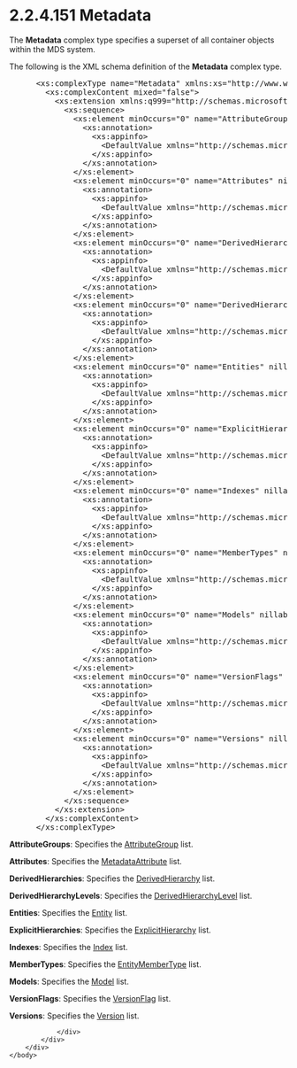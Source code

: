 <html dir="LTR" xmlns:mshelp="http://msdn.microsoft.com/mshelp" xmlns:ddue="http://ddue.schemas.microsoft.com/authoring/2003/5" xmlns:xlink="http://www.w3.org/1999/xlink" xmlns:tool="http://www.microsoft.com/tooltip">
    <head>
        <meta http-equiv="Content-Type" content="text/html; CHARSET=utf-8"></meta>
        <meta name="save" content="history"></meta>
        <title>2.2.4.151 Metadata</title>
        <xml>
            <mshelp:toctitle title="2.2.4.151 Metadata"></mshelp:toctitle>
            <mshelp:rltitle title="[MS-SSMDSWS-15]: Metadata"></mshelp:rltitle>
            <mshelp:keyword index="A" term="5c7b8c5e-8af0-4fba-9844-a138a9047217"></mshelp:keyword>
            <mshelp:attr name="DCSext.ContentType" value="open specification"></mshelp:attr>
            <mshelp:attr name="AssetID" value="5c7b8c5e-8af0-4fba-9844-a138a9047217"></mshelp:attr>
            <mshelp:attr name="TopicType" value="kbRef"></mshelp:attr>
            <mshelp:attr name="DCSext.Title" value="[MS-SSMDSWS-15]: Metadata" />
        </xml>
    </head>
    <body>
        <div id="header">
            <h1 class="heading">2.2.4.151 Metadata</h1>
        </div>
        <div id="mainSection">
            <div id="mainBody">
                <div id="allHistory" class="saveHistory"></div>
                <div id="sectionSection0" class="section" name="collapseableSection">
                    

<p>The <b>Metadata</b> complex type specifies a superset of all
container objects within the MDS system.</p>

<p>The following is the XML schema definition of the <b>Metadata</b>
complex type.</p>

<dl>
<dd>
<div><pre> &lt;xs:complexType name=&quot;Metadata&quot; xmlns:xs=&quot;http://www.w3.org/2001/XMLSchema&quot;&gt;
   &lt;xs:complexContent mixed=&quot;false&quot;&gt;
     &lt;xs:extension xmlns:q999=&quot;http://schemas.microsoft.com/sqlserver/masterdataservices/2009/09&quot; base=&quot;q999:DataContractBase&quot;&gt;
       &lt;xs:sequence&gt;
         &lt;xs:element minOccurs=&quot;0&quot; name=&quot;AttributeGroups&quot; nillable=&quot;true&quot; type=&quot;q999:ArrayOfAttributeGroup&quot;&gt;
           &lt;xs:annotation&gt;
             &lt;xs:appinfo&gt;
               &lt;DefaultValue xmlns=&quot;http://schemas.microsoft.com/2003/10/Serialization/&quot; EmitDefaultValue=&quot;false&quot; /&gt;
             &lt;/xs:appinfo&gt;
           &lt;/xs:annotation&gt;
         &lt;/xs:element&gt;
         &lt;xs:element minOccurs=&quot;0&quot; name=&quot;Attributes&quot; nillable=&quot;true&quot; type=&quot;q999:ArrayOfMetadataAttribute&quot;&gt;
           &lt;xs:annotation&gt;
             &lt;xs:appinfo&gt;
               &lt;DefaultValue xmlns=&quot;http://schemas.microsoft.com/2003/10/Serialization/&quot; EmitDefaultValue=&quot;false&quot; /&gt;
             &lt;/xs:appinfo&gt;
           &lt;/xs:annotation&gt;
         &lt;/xs:element&gt;
         &lt;xs:element minOccurs=&quot;0&quot; name=&quot;DerivedHierarchies&quot; nillable=&quot;true&quot; type=&quot;q999:ArrayOfDerivedHierarchy&quot;&gt;
           &lt;xs:annotation&gt;
             &lt;xs:appinfo&gt;
               &lt;DefaultValue xmlns=&quot;http://schemas.microsoft.com/2003/10/Serialization/&quot; EmitDefaultValue=&quot;false&quot; /&gt;
             &lt;/xs:appinfo&gt;
           &lt;/xs:annotation&gt;
         &lt;/xs:element&gt;
         &lt;xs:element minOccurs=&quot;0&quot; name=&quot;DerivedHierarchyLevels&quot; nillable=&quot;true&quot; type=&quot;q999:ArrayOfDerivedHierarchyLevel&quot;&gt;
           &lt;xs:annotation&gt;
             &lt;xs:appinfo&gt;
               &lt;DefaultValue xmlns=&quot;http://schemas.microsoft.com/2003/10/Serialization/&quot; EmitDefaultValue=&quot;false&quot; /&gt;
             &lt;/xs:appinfo&gt;
           &lt;/xs:annotation&gt;
         &lt;/xs:element&gt;
         &lt;xs:element minOccurs=&quot;0&quot; name=&quot;Entities&quot; nillable=&quot;true&quot; type=&quot;q999:ArrayOfEntity&quot;&gt;
           &lt;xs:annotation&gt;
             &lt;xs:appinfo&gt;
               &lt;DefaultValue xmlns=&quot;http://schemas.microsoft.com/2003/10/Serialization/&quot; EmitDefaultValue=&quot;false&quot; /&gt;
             &lt;/xs:appinfo&gt;
           &lt;/xs:annotation&gt;
         &lt;/xs:element&gt;
         &lt;xs:element minOccurs=&quot;0&quot; name=&quot;ExplicitHierarchies&quot; nillable=&quot;true&quot; type=&quot;q999:ArrayOfExplicitHierarchy&quot;&gt;
           &lt;xs:annotation&gt;
             &lt;xs:appinfo&gt;
               &lt;DefaultValue xmlns=&quot;http://schemas.microsoft.com/2003/10/Serialization/&quot; EmitDefaultValue=&quot;false&quot; /&gt;
             &lt;/xs:appinfo&gt;
           &lt;/xs:annotation&gt;
         &lt;/xs:element&gt;
         &lt;xs:element minOccurs=&quot;0&quot; name=&quot;Indexes&quot; nillable=&quot;true&quot; type=&quot;q999:ArrayOfIndex&quot;&gt;
           &lt;xs:annotation&gt;
             &lt;xs:appinfo&gt;
               &lt;DefaultValue xmlns=&quot;http://schemas.microsoft.com/2003/10/Serialization/&quot; EmitDefaultValue=&quot;false&quot; /&gt;
             &lt;/xs:appinfo&gt;
           &lt;/xs:annotation&gt;
         &lt;/xs:element&gt;
         &lt;xs:element minOccurs=&quot;0&quot; name=&quot;MemberTypes&quot; nillable=&quot;true&quot; type=&quot;q999:ArrayOfEntityMemberType&quot;&gt;
           &lt;xs:annotation&gt;
             &lt;xs:appinfo&gt;
               &lt;DefaultValue xmlns=&quot;http://schemas.microsoft.com/2003/10/Serialization/&quot; EmitDefaultValue=&quot;false&quot; /&gt;
             &lt;/xs:appinfo&gt;
           &lt;/xs:annotation&gt;
         &lt;/xs:element&gt;
         &lt;xs:element minOccurs=&quot;0&quot; name=&quot;Models&quot; nillable=&quot;true&quot; type=&quot;q999:ArrayOfModel&quot;&gt;
           &lt;xs:annotation&gt;
             &lt;xs:appinfo&gt;
               &lt;DefaultValue xmlns=&quot;http://schemas.microsoft.com/2003/10/Serialization/&quot; EmitDefaultValue=&quot;false&quot; /&gt;
             &lt;/xs:appinfo&gt;
           &lt;/xs:annotation&gt;
         &lt;/xs:element&gt;
         &lt;xs:element minOccurs=&quot;0&quot; name=&quot;VersionFlags&quot; nillable=&quot;true&quot; type=&quot;q999:ArrayOfVersionFlag&quot;&gt;
           &lt;xs:annotation&gt;
             &lt;xs:appinfo&gt;
               &lt;DefaultValue xmlns=&quot;http://schemas.microsoft.com/2003/10/Serialization/&quot; EmitDefaultValue=&quot;false&quot; /&gt;
             &lt;/xs:appinfo&gt;
           &lt;/xs:annotation&gt;
         &lt;/xs:element&gt;
         &lt;xs:element minOccurs=&quot;0&quot; name=&quot;Versions&quot; nillable=&quot;true&quot; type=&quot;q999:ArrayOfVersion&quot;&gt;
           &lt;xs:annotation&gt;
             &lt;xs:appinfo&gt;
               &lt;DefaultValue xmlns=&quot;http://schemas.microsoft.com/2003/10/Serialization/&quot; EmitDefaultValue=&quot;false&quot; /&gt;
             &lt;/xs:appinfo&gt;
           &lt;/xs:annotation&gt;
         &lt;/xs:element&gt;
       &lt;/xs:sequence&gt;
     &lt;/xs:extension&gt;
   &lt;/xs:complexContent&gt;
 &lt;/xs:complexType&gt;
</pre></div>
</dd></dl>

<p><b>AttributeGroups</b>: Specifies the <a href="b4dc7507-719a-4b7d-80a0-85fb4a07097b.md">AttributeGroup</a> list.</p>

<p><b>Attributes</b>: Specifies the <a href="2efc6a2d-5eec-4488-8c9c-f8f0bb4e9802.md">MetadataAttribute</a> list.</p>

<p><b>DerivedHierarchies</b>: Specifies the <a href="31d7da11-a079-4a62-b853-55ac3d7dbabd.md">DerivedHierarchy</a> list.</p>

<p><b>DerivedHierarchyLevels</b>: Specifies the <a href="98db2e3e-fcc5-4822-a8bb-ed94791fea07.md">DerivedHierarchyLevel</a>
list.</p>

<p><b>Entities</b>: Specifies the <a href="6c542131-917e-44d9-8354-79794b221d73.md">Entity</a> list.</p>

<p><b>ExplicitHierarchies</b>: Specifies the <a href="ef7e91cb-dd0a-428d-9c0b-3589741706e0.md">ExplicitHierarchy</a> list.</p>

<p><b>Indexes</b>: Specifies the <a href="f7f0b727-f4ac-484d-a022-aa438d284d82.md">Index</a> list.</p>

<p><b>MemberTypes</b>: Specifies the <a href="ffd33978-612b-4819-b9bb-9f12a02d3573.md">EntityMemberType</a> list.</p>

<p><b>Models</b>: Specifies the <a href="22b2c0e5-d2e9-48ad-a2e8-cba2050bdc1f.md">Model</a> list.</p>

<p><b>VersionFlags</b>: Specifies the <a href="39ea6a39-8035-46c1-8268-e2d6db83e2ab.md">VersionFlag</a> list.</p>

<p><b>Versions</b>: Specifies the <a href="30d52e16-ed92-4447-8516-19961f6c9b1c.md">Version</a> list.</p>


                </div>
            </div>
        </div>
    </body>
</html>
